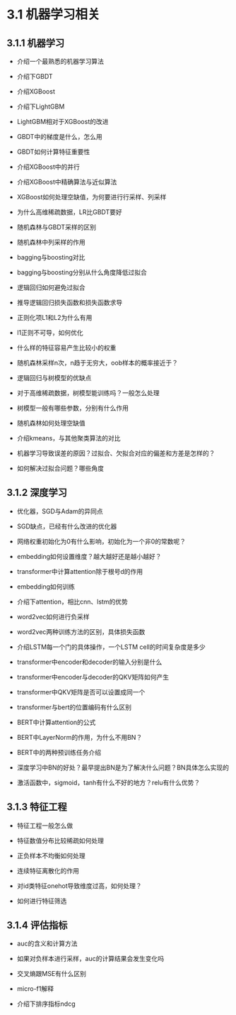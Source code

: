 # 3.1 机器学习相关

## 3.1.1 机器学习
- 介绍一个最熟悉的机器学习算法

- 介绍下GBDT

- 介绍XGBoost

- 介绍下LightGBM

- LightGBM相对于XGBoost的改进

- GBDT中的梯度是什么，怎么用

- GBDT如何计算特征重要性

- 介绍XGBoost中的并行

- 介绍XGBoost中精确算法与近似算法

- XGBoost如何处理空缺值，为何要进行行采样、列采样

- 为什么高维稀疏数据，LR比GBDT要好

- 随机森林与GBDT采样的区别

- 随机森林中列采样的作用

- bagging与boosting对比

- bagging与boosting分别从什么角度降低过拟合

- 逻辑回归如何避免过拟合

- 推导逻辑回归损失函数和损失函数求导

- 正则化项L1和L2为什么有用

- l1正则不可导，如何优化

- 什么样的特征容易产生比较小的权重

- 随机森林采样n次，n趋于无穷大，oob样本的概率接近于？

- 逻辑回归与树模型的优缺点

- 对于高维稀疏数据，树模型能训练吗？一般怎么处理

- 树模型一般有哪些参数，分别有什么作用

- 随机森林如何处理空缺值

- 介绍kmeans，与其他聚类算法的对比

- 机器学习导致误差的原因？过拟合、欠拟合对应的偏差和方差是怎样的？

- 如何解决过拟合问题？哪些角度

## 3.1.2 深度学习

- 优化器，SGD与Adam的异同点

- SGD缺点，已经有什么改进的优化器

- 网络权重初始化为0有什么影响，初始化为一个非0的常数呢？

- embedding如何设置维度？越大越好还是越小越好？

- transformer中计算attention除于根号d的作用

- embedding如何训练

- 介绍下attention，相比cnn、lstm的优势

- word2vec如何进行负采样

- word2vec两种训练方法的区别，具体损失函数

- 介绍LSTM每一个门的具体操作，一个LSTM cell的时间复杂度是多少

- transformer中encoder和decoder的输入分别是什么

- transformer中encoder与decoder的QKV矩阵如何产生

- transformer中QKV矩阵是否可以设置成同一个

- transformer与bert的位置编码有什么区别

- BERT中计算attention的公式

- BERT中LayerNorm的作用，为什么不用BN？

- BERT中的两种预训练任务介绍

- 深度学习中BN的好处？最早提出BN是为了解决什么问题？BN具体怎么实现的

- 激活函数中，sigmoid，tanh有什么不好的地方？relu有什么优势？

## 3.1.3 特征工程
- 特征工程一般怎么做

- 特征数值分布比较稀疏如何处理

- 正负样本不均衡如何处理

- 连续特征离散化的作用

- 对id类特征onehot导致维度过高，如何处理？

- 如何进行特征筛选

## 3.1.4 评估指标

- auc的含义和计算方法

- 如果对负样本进行采样，auc的计算结果会发生变化吗

- 交叉熵跟MSE有什么区别

- micro-f1解释

- 介绍下排序指标ndcg